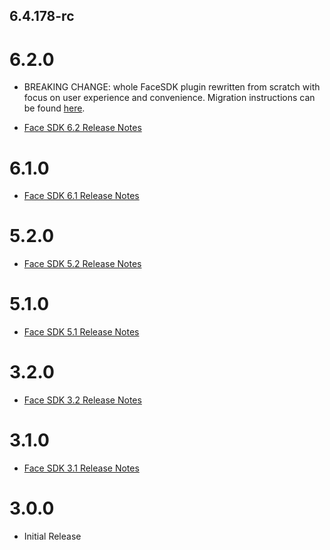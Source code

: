 ## 6.4.178-rc
# 6.2.0

* BREAKING CHANGE: whole FaceSDK plugin rewritten from scratch with focus on user experience and convenience. Migration instructions can be found [here](https://docs.regulaforensics.com/develop/face-sdk/migration-guides/v6.1-to-v6.2/flutter/).

* [Face SDK 6.2 Release Notes](https://docs.regulaforensics.com/develop/face-sdk/release-notes/6-2/)

# 6.1.0

* [Face SDK 6.1 Release Notes](https://docs.regulaforensics.com/develop/face-sdk/release-notes/6-1/)

# 5.2.0

* [Face SDK 5.2 Release Notes](https://docs.regulaforensics.com/develop/face-sdk/release-notes/release-notes-5-2/)

# 5.1.0

* [Face SDK 5.1 Release Notes](https://docs.regulaforensics.com/develop/face-sdk/release-notes/release-notes-5-1/)

# 3.2.0

* [Face SDK 3.2 Release Notes](https://docs.regulaforensics.com/develop/face-sdk/release-notes/release-notes-3.2/)

# 3.1.0

* [Face SDK 3.1 Release Notes](https://docs.regulaforensics.com/develop/face-sdk/release-notes/release-notes-3.1/)

# 3.0.0

* Initial Release